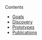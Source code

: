 Contents

- [Goals](#goals)
- [Discovery](#discovery-goals)
- [Prototypes](#prototypes)
- [Publications](#publications)